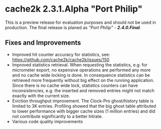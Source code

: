 # cache2k 2.3.1.Alpha "Port Philip"

This is a preview release for evaluation purposes and should not be used in production.
The final release is planed as *"Port Philip" - **2.4.0.Final***.

## Fixes and Improvements

- Improved hit counter accuracy for statistics, see: https://github.com/cache2k/cache2k/issues/150
- Improved statistics retrieval. When requesting the statistics, e.g. for micrometer export, no
  expensive operations are performed any more and no cache wide locking is done. In consequence 
  statistics can be retrieved more frequently without big effect on the running application.
  Since there is no cache wide lock, statistics counters can have inconsistencies, e.g. the 
  inserted and removed entries might not match exactly with the current size.
- Eviction throughput improvement. The Clock-Pro ghost/history table is limited to 3K entries.
  Profiling showed that the big ghost table attributed to lower performance with bigger cache
  sizes (1 million entries) and did not contribute significantly to a better hitrate.
- Various code quality improvements


